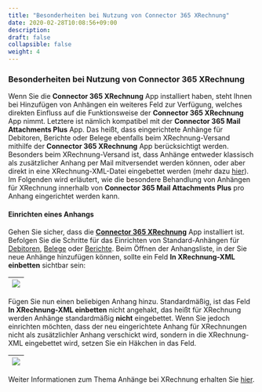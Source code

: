 ```yaml
---
title: "Besonderheiten bei Nutzung von Connector 365 XRechnung"
date: 2020-02-28T10:08:56+09:00
description: 
draft: false
collapsible: false
weight: 4
---
```


### Besonderheiten bei Nutzung von Connector 365 XRechnung

Wenn Sie die **Connector 365 XRechnung** App installiert haben, steht Ihnen bei Hinzufügen von Anhängen ein weiteres
Feld zur Verfügung, welches direkten Einfluss auf die Funktionsweise der **Connector 365 XRechnung** App nimmt.
Letztere ist nämlich kompatibel mit der **Connector 365 Mail Attachments Plus** App. Das heißt, dass eingerichtete Anhänge für Debitoren, Berichte oder Belege ebenfalls beim XRechnung-Versand mithilfe der **Connector 365 XRechnung** App berücksichtigt werden. Besonders beim XRechnung-Versand ist, dass Anhänge entweder klassisch als zusätzlicher Anhang per Mail mitversendet werden können, oder aber direkt in eine XRechnung-XML-Datei eingebettet werden (mehr dazu [hier](de-de/apps/xrechnung)).
Im Folgenden wird erläutert, wie die besondere Behandlung von Anhängen für XRechnung innerhalb von **Connector 365 Mail Attachments Plus** pro Anhang eingerichtet werden kann.

#### Einrichten eines Anhangs

Gehen Sie sicher, dass die [**Connector 365 XRechnung**](de-de/apps/xrechnung) App installiert ist.
Befolgen Sie die Schritte für das Einrichten von Standard-Anhängen für  [Debitoren](de-de/apps/mail-attachments-plus/first-steps/setup/defaults-customer), [Belege](de-de/apps/mail-attachments-plus/first-steps/setup/defaults-document) oder [Berichte](de-de/apps/mail-attachments-plus/first-steps/setup/defaults-report).
Beim Öffnen der Anhangsliste, in der Sie neue Anhänge hinzufügen können, sollte ein Feld **In XRechnung-XML einbetten** sichtbar sein:

|![](images/apps/mail-attachments-plus/de/inxmleinbetten.png)|
|-|

Fügen Sie nun einen beliebigen Anhang hinzu. Standardmäßig, ist das Feld **In XRechnung-XML einbetten** nicht angehakt, das heißt für XRechnung werden Anhänge standardmäßig **nicht** eingebettet.
Wenn Sie jedoch einrichten möchten, dass der neu eingerichtete Anhang für XRechnungen nicht als zusätzlichler Anhang verschickt wird, sondern in die XRechnung-XML eingebettet wird, setzen Sie ein Häkchen in das Feld.

|![](images/apps/mail-attachments-plus/de/inxmleingebettet.png)|
|-|

Weiter Informationen zum Thema Anhänge bei XRechnung erhalten Sie [hier](de-de/apps/xrechnung/working-with-xrechnung/attachments/).